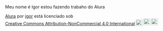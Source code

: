 Meu nome é Igor 
estou fazendo trabaho do Alura
<p xmlns:cc="http://creativecommons.org/ns#" xmlns:dct="http://purl.org/dc/terms/"><a property="dct:title" rel="cc :attributionURL" href="https://github.com/igoralvarenga1">Alura</a> por <a rel="cc:attributionURL dct:creator" property="cc:attributionName" href="https://github .com/igoralvarenga1">igor</a> está licenciado sob <a href="https://creativecommons.org/licenses/by-nc/4.0/?ref=chooser-v1" target="_blank" rel=" licença noopener noreferrer" style="display:inline-block;">Creative Commons Attribution-NonCommercial 4.0 International<img style="height:22px!important;margin-left:3px;vertical-align:text-bottom;" src="https://mirrors.creativecommons.org/presskit/icons/cc.svg?ref=chooser-v1" alt=""><img style="height:22px!important;margin-left:3px;vertical -align:texto inferior;" src="https://mirrors.creativecommons.org/presskit/icons/by.svg?ref=chooser-v1" alt=""><img style="height:22px!important;margin-left:3px;vertical -align:texto inferior;" src="https://mirrors.creativecommons.org/presskit/icons/nc.svg?ref=chooser-v1" alt=""></a></p>

